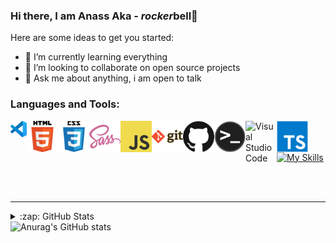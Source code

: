 ### Hi there, I am Anass Aka - *rocker*bell👋

Here are some ideas to get you started:

- 🌱 I’m currently learning everything
- 👯 I’m looking to collaborate on open source projects
- 💬 Ask me about anything, i am open to talk 

### Languages and Tools:

[<img align="left" alt="Visual Studio Code" width="26px" src="https://raw.githubusercontent.com/github/explore/80688e429a7d4ef2fca1e82350fe8e3517d3494d/topics/visual-studio-code/visual-studio-code.png" />]()
[<img align="left" alt="HTML5" width="50px" src="https://raw.githubusercontent.com/github/explore/80688e429a7d4ef2fca1e82350fe8e3517d3494d/topics/html/html.png" />]()
[<img align="left" alt="CSS3" width="50px" src="https://raw.githubusercontent.com/github/explore/80688e429a7d4ef2fca1e82350fe8e3517d3494d/topics/css/css.png" />]()
[<img align="left" alt="Sass" width="50px" src="https://raw.githubusercontent.com/github/explore/80688e429a7d4ef2fca1e82350fe8e3517d3494d/topics/sass/sass.png" />]()
[<img align="left" alt="JavaScript" width="50px" src="https://raw.githubusercontent.com/github/explore/80688e429a7d4ef2fca1e82350fe8e3517d3494d/topics/javascript/javascript.png" />]()
[<img align="left" alt="Git" width="50px" src="https://raw.githubusercontent.com/github/explore/80688e429a7d4ef2fca1e82350fe8e3517d3494d/topics/git/git.png" />]()
[<img align="left" alt="GitHub" width="50px" src="https://raw.githubusercontent.com/github/explore/78df643247d429f6cc873026c0622819ad797942/topics/github/github.png" />]()
[<img align="left" alt="Terminal" width="50px" src="https://raw.githubusercontent.com/github/explore/80688e429a7d4ef2fca1e82350fe8e3517d3494d/topics/terminal/terminal.png" />]()
[<img align="left" alt="Visual Studio Code" width="50px" src="https://vite.dev/logo.svg" />]()
[<img align="left" alt="Visual Studio Code" width="50px" src="https://raw.githubusercontent.com/devicons/devicon/master/icons/typescript/typescript-original.svg" />]()

[![My Skills](https://skillicons.dev/icons?i=js,html,css,typescrypt,Sass,wasm,git,github,js,react,vite,visualcode,python)](https://skillicons.dev)



<br />
<br />

---
<details>
  <summary>:zap: GitHub Stats</summary>


</details>


<div>
  <img src="https://camo.githubusercontent.com/789532235e08fe2b039dd90d23b838d75bc5c5a75b97bb4145d15b50510fd92e/68747470733a2f2f6769746875622d70726f66696c652d74726f7068792e76657263656c2e6170702f3f757365726e616d653d6c6163796d6f72726f77266d617267696e2d773d31322672616e6b3d2d432c2d3f267468656d653d7472616e73706172656e74" alt="Anurag's GitHub stats" data-canonical-src="https://github-profile-trophy.vercel.app/?username=lacymorrow&amp;margin-w=12&amp;rank=-C,-?&amp;theme=transparent" style="max-width: 100%;">
</div>

[twitter]: https://twitter.com/AnassTantane
[linkedin]: https://www.linkedin.com/in/rocker-bell/


